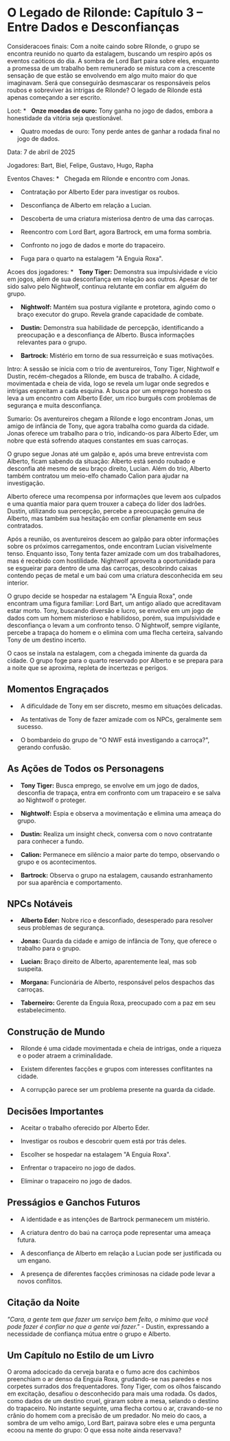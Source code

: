 # O Legado de Rilonde: Capítulo 3 – Entre Dados e Desconfianças

  

Consideracoes finais: Com a noite caindo sobre Rilonde, o grupo se encontra reunido no quarto da estalagem, buscando um respiro após os eventos caóticos do dia. A sombra de Lord Bart paira sobre eles, enquanto a promessa de um trabalho bem remunerado se mistura com a crescente sensação de que estão se envolvendo em algo muito maior do que imaginavam. Será que conseguirão desmascarar os responsáveis pelos roubos e sobreviver às intrigas de Rilonde? O legado de Rilonde está apenas começando a ser escrito.

Loot: *   **Onze moedas de ouro:** Tony ganha no jogo de dados, embora a honestidade da vitória seja questionável.

  

*   Quatro moedas de ouro: Tony perde antes de ganhar a rodada final no jogo de dados.

Data: 7 de abril de 2025

Jogadores: Bart, Biel, Felipe, Gustavo, Hugo, Rapha

Eventos Chaves: *   Chegada em Rilonde e encontro com Jonas.

*   Contratação por Alberto Eder para investigar os roubos.

*   Desconfiança de Alberto em relação a Lucian.

*   Descoberta de uma criatura misteriosa dentro de uma das carroças.

*   Reencontro com Lord Bart, agora Bartrock, em uma forma sombria.

*   Confronto no jogo de dados e morte do trapaceiro.

*   Fuga para o quarto na estalagem "A Enguia Roxa".

Acoes dos jogadores: *   **Tony Tiger:** Demonstra sua impulsividade e vício em jogos, além de sua desconfiança em relação aos outros. Apesar de ter sido salvo pelo Nightwolf, continua relutante em confiar em alguém do grupo.

*   **Nightwolf:** Mantém sua postura vigilante e protetora, agindo como o braço executor do grupo. Revela grande capacidade de combate.

*   **Dustin:** Demonstra sua habilidade de percepção, identificando a preocupação e a desconfiança de Alberto. Busca informações relevantes para o grupo.

*   **Bartrock:** Mistério em torno de sua ressurreição e suas motivações.

Intro: A sessão se inicia com o trio de aventureiros, Tony Tiger, Nightwolf e Dustin, recém-chegados a Rilonde, em busca de trabalho. A cidade, movimentada e cheia de vida, logo se revela um lugar onde segredos e intrigas espreitam a cada esquina. A busca por um emprego honesto os leva a um encontro com Alberto Eder, um rico burguês com problemas de segurança e muita desconfiança.

Sumario: Os aventureiros chegam a Rilonde e logo encontram Jonas, um amigo de infância de Tony, que agora trabalha como guarda da cidade. Jonas oferece um trabalho para o trio, indicando-os para Alberto Eder, um nobre que está sofrendo ataques constantes em suas carroças.

  

O grupo segue Jonas até um galpão e, após uma breve entrevista com Alberto, ficam sabendo da situação: Alberto está sendo roubado e desconfia até mesmo de seu braço direito, Lucian. Além do trio, Alberto também contratou um meio-elfo chamado Calion para ajudar na investigação.

  

Alberto oferece uma recompensa por informações que levem aos culpados e uma quantia maior para quem trouxer a cabeça do líder dos ladrões. Dustin, utilizando sua percepção, percebe a preocupação genuína de Alberto, mas também sua hesitação em confiar plenamente em seus contratados.

  

Após a reunião, os aventureiros descem ao galpão para obter informações sobre os próximos carregamentos, onde encontram Lucian visivelmente tenso. Enquanto isso, Tony tenta fazer amizade com um dos trabalhadores, mas é recebido com hostilidade. Nightwolf aproveita a oportunidade para se esgueirar para dentro de uma das carroças, descobrindo caixas contendo peças de metal e um baú com uma criatura desconhecida em seu interior.

  

O grupo decide se hospedar na estalagem "A Enguia Roxa", onde encontram uma figura familiar: Lord Bart, um antigo aliado que acreditavam estar morto. Tony, buscando diversão e lucro, se envolve em um jogo de dados com um homem misterioso e habilidoso, porém, sua impulsividade e desconfiança o levam a um confronto tenso. O Nightwolf, sempre vigilante, percebe a trapaça do homem e o elimina com uma flecha certeira, salvando Tony de um destino incerto.

  

O caos se instala na estalagem, com a chegada iminente da guarda da cidade. O grupo foge para o quarto reservado por Alberto e se prepara para a noite que se aproxima, repleta de incertezas e perigos.

  

## Momentos Engraçados

  

*   A dificuldade de Tony em ser discreto, mesmo em situações delicadas.

*   As tentativas de Tony de fazer amizade com os NPCs, geralmente sem sucesso.

*   O bombardeio do grupo de "O NWF está investigando a carroça?", gerando confusão.

  

## As Ações de Todos os Personagens

  

*   **Tony Tiger:** Busca emprego, se envolve em um jogo de dados, desconfia de trapaça, entra em confronto com um trapaceiro e se salva ao Nightwolf o proteger.

*   **Nightwolf:** Espia e observa a movimentação e elimina uma ameaça do grupo.

*   **Dustin:** Realiza um insight check, conversa com o novo contratante para conhecer a fundo.

*   **Calion:** Permanece em silêncio a maior parte do tempo, observando o grupo e os acontecimentos.

*   **Bartrock:** Observa o grupo na estalagem, causando estranhamento por sua aparência e comportamento.

  

## NPCs Notáveis

  

*   **Alberto Eder:** Nobre rico e desconfiado, desesperado para resolver seus problemas de segurança.

*   **Jonas:** Guarda da cidade e amigo de infância de Tony, que oferece o trabalho para o grupo.

*   **Lucian:** Braço direito de Alberto, aparentemente leal, mas sob suspeita.

*   **Morgana:** Funcionária de Alberto, responsável pelos despachos das carroças.

*   **Taberneiro:** Gerente da Enguia Roxa, preocupado com a paz em seu estabelecimento.

  

## Construção de Mundo

  

*   Rilonde é uma cidade movimentada e cheia de intrigas, onde a riqueza e o poder atraem a criminalidade.

*   Existem diferentes facções e grupos com interesses conflitantes na cidade.

*   A corrupção parece ser um problema presente na guarda da cidade.

  

## Decisões Importantes

  

*   Aceitar o trabalho oferecido por Alberto Eder.

*   Investigar os roubos e descobrir quem está por trás deles.

*   Escolher se hospedar na estalagem "A Enguia Roxa".

*   Enfrentar o trapaceiro no jogo de dados.

*   Eliminar o trapaceiro no jogo de dados.

  

## Presságios e Ganchos Futuros

  

*   A identidade e as intenções de Bartrock permanecem um mistério.

*   A criatura dentro do baú na carroça pode representar uma ameaça futura.

*   A desconfiança de Alberto em relação a Lucian pode ser justificada ou um engano.

*   A presença de diferentes facções criminosas na cidade pode levar a novos conflitos.

  

## Citação da Noite

  

*"Cara, a gente tem que fazer um serviço bem feito, o mínimo que você pode fazer é confiar no que a gente vai fazer."* - Dustin, expressando a necessidade de confiança mútua entre o grupo e Alberto.

  

## Um Capítulo no Estilo de um Livro

  

O aroma adocicado da cerveja barata e o fumo acre dos cachimbos preenchiam o ar denso da Enguia Roxa, grudando-se nas paredes e nos corpetes surrados dos frequentadores. Tony Tiger, com os olhos faiscando em excitação, desafiou o desconhecido para mais uma rodada. Os dados, como dados de um destino cruel, giraram sobre a mesa, selando o destino do trapaceiro. No instante seguinte, uma flecha cortou o ar, cravando-se no crânio do homem com a precisão de um predador. No meio do caos, a sombra de um velho amigo, Lord Bart, pairava sobre eles e uma pergunta ecoou na mente do grupo: O que essa noite ainda reservava?